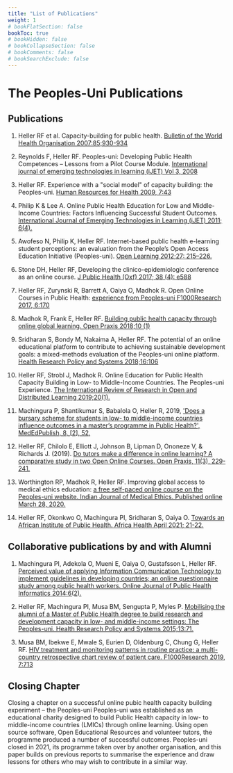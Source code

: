 ```yaml
---
title: "List of Publications"
weight: 1
# bookFlatSection: false
bookToc: true
# bookHidden: false
# bookCollapseSection: false
# bookComments: false
# bookSearchExclude: false
---
```


# The Peoples-Uni Publications

## Publications

1. Heller RF et al. Capacity-building for public health. [Bulletin of the World Health Organisation 2007:85;930-934](https://www.who.int/bulletin/volumes/85/12/07-044388/en/)

2. Reynolds F, Heller RF. Peoples-uni: Developing Public Health Competences – Lessons from a Pilot Course Module. [International journal of emerging technologies in learning (iJET) Vol 3, 2008](https://online-journals.org/index.php/i-jet/article/view/548)

3. Heller RF. Experience with a "social model" of capacity building: the Peoples-uni. [Human Resources for Health 2009, 7:43](https://human-resources-health.biomedcentral.com/articles/10.1186/1478-4491-7-43)

4. Philip K & Lee A. Online Public Health Education for Low and Middle-Income Countries: Factors Influencing Successful Student Outcomes. [International Journal of Emerging Technologies in Learning (iJET) 2011; 6(4).](https://www.learntechlib.org/p/45117/)

5. Awofeso N, Philip K, Heller RF. Internet-based public health e-learning student perceptions: an evaluation from the People’s Open Access Education Initiative (Peoples-uni). [Open Learning 2012;27: 215–226.]()

6. Stone DH, Heller RF, Developing the clinico-epidemiologic conference as an online course. [J Public Health (Oxf) 2017; 38 (4): e588](https://academic.oup.com/jpubhealth/article/38/4/e588/2966927?login=true)

7. Heller RF, Zurynski R, Barrett A, Oaiya O, Madhok R. Open Online Courses in Public Health: [experience from Peoples-uni F1000Research 2017, 6:170](https://f1000research.com/articles/6-170/v2)

8. Madhok R, Frank E, Heller RF. [Building public health capacity through online global learning. Open Praxis 2018;10 (1)](https://openpraxis.org/index.php/OpenPraxis/article/view/746/427)

9. Sridharan S, Bondy M, Nakaima A, Heller RF. The potential of an online educational platform to contribute to achieving sustainable development goals: a mixed-methods evaluation of the Peoples-uni online platform. [Health Research Policy and Systems 2018;16:106](https://health-policy-systems.biomedcentral.com/articles/10.1186/s12961-018-0381-2)

10.   Heller RF, Strobl J, Madhok R. Online Education for Public Health Capacity Building in Low- to Middle-Income Countries. The Peoples-uni Experience. [The International Review of Research in Open and Distributed Learning 2019;20(1).](http://www.irrodl.org/index.php/irrodl/article/view/3927)

11.   Machingura P, Shantikumar S, Babalola O, Heller R, 2019, ['Does a bursary scheme for students in low- to middle-income countries influence outcomes in a master’s programme in Public Health?', MedEdPublish, 8, [2], 52,](https://www.mededpublish.org/manuscripts/2414)

12.   Heller RF, Chilolo E, Elliott J, Johnson B, Lipman D, Ononeze V, & Richards J. (2019). [Do tutors make a difference in online learning? A comparative study in two Open Online Courses. Open Praxis, 11(3), 229-241.](https://openpraxis.org/index.php/OpenPraxis/article/view/960)

13.   Worthington RP, Madhok R, Heller RF. Improving global access to medical ethics education: [a free self-paced online course on the Peoples-uni website. Indian Journal of Medical Ethics. Published online March 28, 2020.](https://ijme.in/articles/improving-global-access-to-medical-ethics-education-a-free-self-paced-online-course-on-the-peoples-uni-website/?galley=htm)

14.   Heller RF, Okonkwo O, Machingura PI, Sridharan S, Oaiya O. [Towards an African Institute of Public Health. Africa Health April 2021; 21-22.](https://africa-health.com/wp-content/uploads/2021/04/AH-2021-04-21-AIPH-1.pdf)

## Collaborative publications by and with Alumni

1. Machingura PI, Adekola O, Mueni E, Oaiya O, Gustafsson L, Heller RF. [Perceived value of applying Information Communication Technology to implement guidelines in developing countries; an online questionnaire study among public health workers. Online Journal of Public Health Informatics 2014:6(2).](https://ojphi.org/ojs/index.php/ojphi/article/view/5368)

2. Heller RF, Machingura PI, Musa BM, Sengupta P, Myles P. [Mobilising the alumni of a Master of Public Health degree to build research and development capacity in low- and middle-income settings: The Peoples-uni. Health Research Policy and Systems 2015;13:71.](https://health-policy-systems.biomedcentral.com/articles/10.1186/s12961-015-0064-1)

3. Musa BM, Ibekwe E, Mwale S, Eurien D, Oldenburg C, Chung G, Heller RF. [HIV treatment and monitoring patterns in routine practice: a multi-country retrospective chart review of patient care. F1000Research 2019, 7:713](https://f1000research.com/articles/7-713/v3)

## Closing Chapter

Closing a chapter on a successful online pubic health capacity building experiment – the Peoples-uni Peoples-uni was established as an educational charity designed to build Public Health capacity in low- to middle-income countries (LMICs) through online learning. Using open source software, Open Educational Resources and volunteer tutors, the programme produced a number of successful outcomes. Peoples-uni closed in 2021, its programme taken over by another organisation, and this paper builds on previous reports to summarise the experience and draw lessons for others who may wish to contribute in a similar way.
